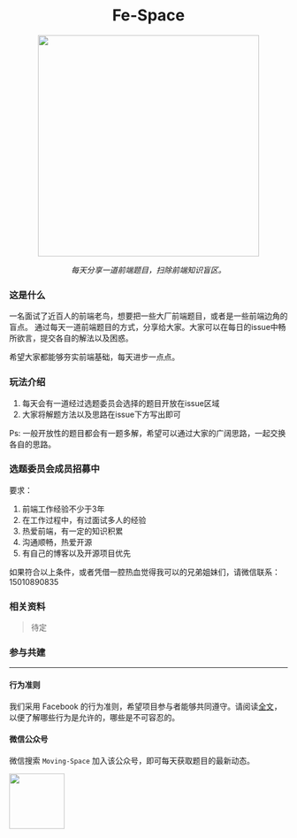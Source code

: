 <h1 align="center">Fe-Space</h1>

<div align="center">
  <a href="javascript:void(0);">
    <img src="https://user-images.githubusercontent.com/6932025/54517715-6c77e280-499d-11e9-96d0-672c2fc52cca.jpg" alt="" width="400"/>
    </a>
  <br>
  <p>
    <i>每天分享一道前端题目，扫除前端知识盲区。</i>
  </p>
</div>

### 这是什么

一名面试了近百人的前端老鸟，想要把一些大厂前端题目，或者是一些前端边角的盲点。
通过每天一道前端题目的方式，分享给大家。大家可以在每日的issue中畅所欲言，提交各自的解法以及困惑。

希望大家都能够夯实前端基础，每天进步一点点。

### 玩法介绍

1. 每天会有一道经过选题委员会选择的题目开放在issue区域
2. 大家将解题方法以及思路在issue下方写出即可

Ps: 一般开放性的题目都会有一题多解，希望可以通过大家的广阔思路，一起交换各自的思路。

### 选题委员会成员招募中

要求：

1. 前端工作经验不少于3年
2. 在工作过程中，有过面试多人的经验
3. 热爱前端，有一定的知识积累
4. 沟通顺畅，热爱开源
5. 有自己的博客以及开源项目优先

如果符合以上条件，或者凭借一腔热血觉得我可以的兄弟姐妹们，请微信联系：15010890835

### 相关资料

>待定

### 参与共建

---

#### 行为准则

我们采用 Facebook 的行为准则，希望项目参与者能够共同遵守。请阅读[全文](https://code.fb.com/codeofconduct/)，以便了解哪些行为是允许的，哪些是不可容忍的。

#### 微信公众号

微信搜索 `Moving-Space` 加入该公众号，即可每天获取题目的最新动态。

<img src="http://lc-owhaxgyg.cn-n1.lcfile.com/6ec6d679441ad542ccf8.jpg" width="100" />
